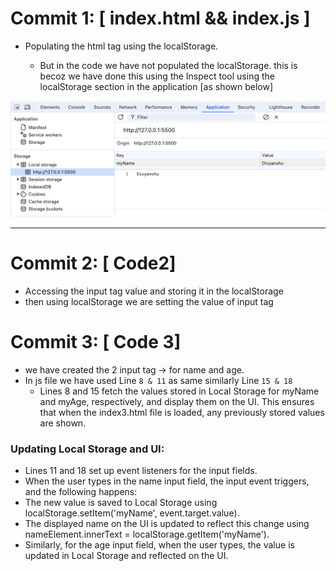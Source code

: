 # Commit 1: [ index.html && index.js ]

- Populating the html tag <span> using the localStorage.
  - But in the code we have not populated the localStorage. this is becoz we have done this using the Inspect tool using the localStorage section in the application [as shown below]

<div style="text-align: center">
<img src="./Images/1.png" alt="Alt Text" width="600">
</div>

---

# Commit 2: [ Code2]

- Accessing the input tag value and storing it in the localStorage
- then using localStorage we are setting the value of input tag

# Commit 3: [ Code 3]

- we have created the 2 input tag -> for name and age.
- In js file we have used Line `8 & 11` as same similarly Line `15 & 18`
  - Lines 8 and 15 fetch the values stored in Local Storage for myName and myAge, respectively, and display them on the UI. This ensures that when the index3.html file is loaded, any previously stored values are shown.

### Updating Local Storage and UI:

- Lines 11 and 18 set up event listeners for the input fields.
- When the user types in the name input field, the input event triggers, and the following happens:
- The new value is saved to Local Storage using localStorage.setItem('myName', event.target.value).
- The displayed name on the UI is updated to reflect this change using nameElement.innerText = localStorage.getItem('myName').
- Similarly, for the age input field, when the user types, the value is updated in Local Storage and reflected on the UI.
